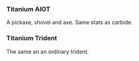 ### Titanium AIOT
A pickaxe, shovel and axe.
Same stats as carbide.

### Titanium Trident
The same an an ordinary trident.
